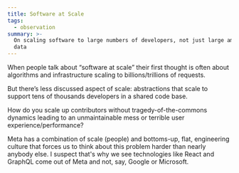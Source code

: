 ```yaml
---
title: Software at Scale
tags:
  - observation
summary: >-
  On scaling software to large numbers of developers, not just large amounts of
  data
---
```

When people talk about “software at scale” their first thought is often about algorithms and infrastructure scaling to billions/trillions of requests.


But there’s less discussed aspect of scale: abstractions that scale to support tens of thousands developers in a shared code base.


How do you scale up contributors without tragedy-of-the-commons dynamics leading to an unmaintainable mess or terrible user experience/performance?


Meta has a combination of scale (people) and bottoms-up, flat, engineering culture that forces us to think about this problem harder than nearly anybody else. I suspect that's why we see technologies like React and GraphQL come out of Meta and not, say, Google or Microsoft.

